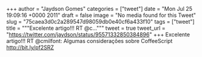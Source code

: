 
+++
author = "Jaydson Gomes"
categories = ["tweet"]
date = "Mon Jul 25 19:09:16 +0000 2011"
draft = false
image = "No media found for this Tweet"
slug = "75caea3d0c2a289547d98059db0e40cf6a433f10"
tags = ["tweet"]
title = """Excelente artigo!!! RT @c..."""
tweet = true
tweet_url = "https://twitter.com/jaydson/status/95571332850384896"
+++
Excelente artigo!!! RT @cmilfont: Algumas considerações sobre CoffeeScript  http://bit.ly/pf2SRZ

